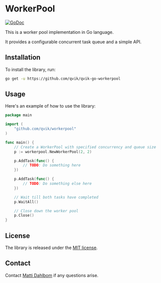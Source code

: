 # WorkerPool

[![GoDoc](https://godoc.org/github.com/qvik/qvik-go-workerpool?status.svg)](https://godoc.org/github.com/qvik/qvik-go-workerpool)

This is a worker pool implementation in Go language.

It provides a configurable concurrent task queue and a simple API.

## Installation

To install the library, run:

```sh
go get -u https://github.com/qvik/qvik-go-workerpool
```

## Usage

Here's an example of how to use the library:

```go
package main

import (
    "github.com/qvik/workerpool"
)

func main() {
    // Create a WorkerPool with specified concurrency and queue size
    p := workerpool.NewWorkerPool(2, 2)

    p.AddTask(func() {
        // TODO: Do something here
    })

    p.AddTask(func() {
        // TODO: Do something else here
    })

    // Wait till both tasks have completed
    p.WaitAll()

    // Close down the worker pool
    p.Close()
}
```

## License

The library is released under the [MIT license](LICENSE.md).

## Contact

Contact [Matti Dahlbom](mailto:matti@qvik.fi) if any questions arise.
